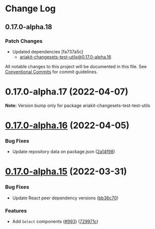 # Change Log

## 0.17.0-alpha.18

### Patch Changes

- Updated dependencies [fa737a5c]
  - ariakit-changesets-test-utils@0.17.0-alpha.16

All notable changes to this project will be documented in this file.
See [Conventional Commits](https://conventionalcommits.org) for commit guidelines.

# 0.17.0-alpha.17 (2022-04-07)

**Note:** Version bump only for package ariakit-changesets-test-test-utils

# [0.17.0-alpha.16](https://github.com/ariakit-changesets-test/ariakit-changesets-test/compare/ariakit-changesets-test-test-utils@0.17.0-alpha.15...ariakit-changesets-test-test-utils@0.17.0-alpha.16) (2022-04-05)

### Bug Fixes

- Update repository data on package.json ([2a14f98](https://github.com/ariakit-changesets-test/ariakit-changesets-test/commit/2a14f98bf19d713dd145d4dfa2e5775f5469ce9c))

# [0.17.0-alpha.15](https://github.com/ariakit-changesets-test/ariakit-changesets-test/compare/ariakit-changesets-test-test-utils@0.17.0-alpha.14...ariakit-changesets-test-test-utils@0.17.0-alpha.15) (2022-03-31)

### Bug Fixes

- Update React peer dependency versions ([bb36c70](https://github.com/ariakit-changesets-test/ariakit-changesets-test/commit/bb36c709b4ec0444941f7b7ac60e311b55ccbe9d))

### Features

- Add `Select` components ([#993](https://github.com/ariakit-changesets-test/ariakit-changesets-test/issues/993)) ([729971c](https://github.com/ariakit-changesets-test/ariakit-changesets-test/commit/729971c1471e3ccd16ece63cae568357f3741704))
